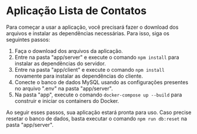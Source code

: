 # Aplicação Lista de Contatos

Para começar a usar a aplicação, você precisará fazer o download dos arquivos e instalar as dependências necessárias. Para isso, siga os seguintes passos:

1. Faça o download dos arquivos da aplicação.
2. Entre na pasta "app/server" e execute o comando `npm install` para instalar as dependências do servidor.
3. Entre na pasta "app/client" e execute o comando `npm install` novamente para instalar as dependências do cliente.
4. Conecte o banco de dados MySQL usando as configurações presentes no arquivo ".env" na pasta "app/server".
5. Na pasta "app", execute o comando `docker-compose up --build` para construir e iniciar os containers do Docker.

Ao seguir esses passos, sua aplicação estará pronta para uso. Caso precise resetar o banco de dados, basta executar o comando `npm run db:reset` na pasta "app/server".

